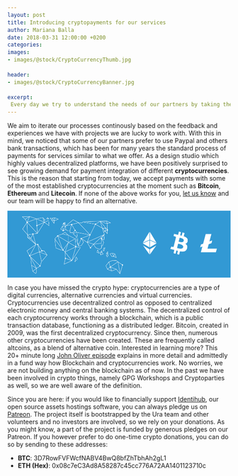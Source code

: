 ```yaml
---
layout: post
title: Introducing cryptopayments for our services
author: Mariana Balla
date: 2018-03-31 12:00:00 +0200
categories: 
images:
- images/@stock/CryptoCurrencyThumb.jpg

header:
- images/@stock/CryptoCurrencyBanner.jpg

excerpt:
 Every day we try to understand the needs of our partners by taking their feedback seriously. During this process we have noticed that some of our partners prefer to use Paypal and others bank transactions, which has been for many years the standard process of payments for services similar to what we offer.[…]
---
```


We aim to iterate our processes continously based on the feedback and experiences we have with projects we are lucky to work with. With this in mind, we noticed that some of our partners prefer to use Paypal and others bank transactions, which has been for many years the standard process of payments for services similar to what we offer. As a design studio which highly values decentralized platforms, we have been positively surprised to see growing demand for payment integration of different **cryptocurrencies**. This is the reason that starting from today, we accept payments with some of the most established cryptocurrencies at the moment such as **Bitcoin**, **Ethereum** and **Litecoin**. If none of the above works for you, [let us know](mailto:hello@ura.design) and our team will be happy to find an alternative.

<div class="large-10 large-centered centered-text columns">
<img src="/images/@stock/CryptoCurrencyBanner.jpg" ><br />
</div>
<div class="two spacing"></div>

In case you have missed the crypto hype: cryptocurrencies are a type of digital currencies, alternative currencies and virtual currencies. Cryptocurrencies use decentralized control as opposed to centralized electronic money and central banking systems. The decentralized control of each cryptocurrency works through a blockchain, which is a public transaction database, functioning as a distributed ledger. Bitcoin, created in 2009, was the first decentralized cryptocurrency. Since then, numerous other cryptocurrencies have been created. These are frequently called altcoins, as a blend of alternative coin.
Interested in learning more? This 20+ minute long [John Oliver episode](https://www.youtube.com/watch?v=g6iDZspbRMg) explains in more detail and admittedly in a fund way how Blockchain and cryptocurrencies work. No worries, we are not building anything on the blockchain as of now. In the past we have been involved in crypto things, namely GPG Workshops and Cryptoparties as well, so we are well aware of the definition.

Since you are here: if you would like to financially support [Identihub](https://identihub.co/), our open source assets hostings software, you can always pledge us on [Patreon](https://www.patreon.com/ura). The project itself is bootstrapped by the Ura team and other volunteers and no investors are involved, so we rely on your donations.
As you might know, a part of the project is funded by generous pledges on our Patreon. If you however prefer to do one-time crypto donations, you can do so by sending to these addresses: 


* **BTC**: 3D7RowFVFWcfNABV4BwQ8bfZhTbhAh2gL1
* **ETH (Hex)**: 0x08c7eC3Ad8A58287c45cc776A72AA1401123710c
